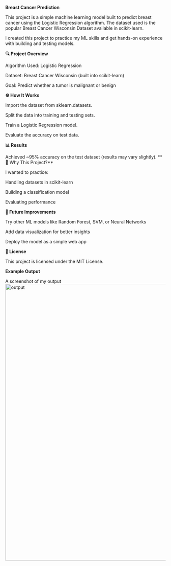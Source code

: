 **Breast Cancer Prediction**

This project is a simple machine learning model built to predict breast cancer using the Logistic Regression algorithm. The dataset used is the popular Breast Cancer Wisconsin Dataset available in scikit-learn.

I created this project to practice my ML skills and get hands-on experience with building and testing models.


**🔍 Project Overview**

Algorithm Used: Logistic Regression

Dataset: Breast Cancer Wisconsin (built into scikit-learn)

Goal: Predict whether a tumor is malignant or benign

**⚙️ How It Works**

Import the dataset from sklearn.datasets.

Split the data into training and testing sets.

Train a Logistic Regression model.

Evaluate the accuracy on test data.

**📊 Results**

Achieved ~95% accuracy on the test dataset (results may vary slightly).
**
🚀 Why This Project?**

I wanted to practice:

Handling datasets in scikit-learn

Building a classification model

Evaluating performance

**📌 Future Improvements**

Try other ML models like Random Forest, SVM, or Neural Networks

Add data visualization for better insights

Deploy the model as a simple web app

**📜 License**

This project is licensed under the MIT License.

**Example Output**

A screenshot of my output
<img width="848" height="866" alt="output" src="https://github.com/user-attachments/assets/406a2416-4cc6-42e3-8c79-ce85a53db764" />

